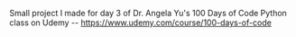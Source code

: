 Small project I made for day 3 of Dr. Angela Yu's 100 Days of Code Python class on Udemy -- https://www.udemy.com/course/100-days-of-code
